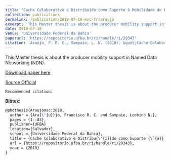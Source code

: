 ```yaml
---
title: "Cache Colaborativo e Distribuído como Suporte à Mobilidade de Produtores em Redes Sem Fio de Dados Nomeados"
collection: publications
permalink: /publication/2018-07-18-msc-frcaraujo
excerpt: 'This Master thesis is about the producer mobility support in Named Data Networking (NDN).'
date: 2018-07-18
venue: 'Universidade Federal da Bahia'
paperurl: 'https://repositorio.ufba.br/ri/handle/ri/29343'
citation: 'Araújo, F. R. C., Sampaio, L. N. (2018). &quot;Cache Colaborativo e Distribuído como Suporte à Mobilidade de Produtores em Redes Sem Fio de Dados Nomeados.&quot; <i>In Universidade Federal da Bahia</i>. (pp. 1–83). Salvador, BA: UFBA.'
---
```

This Master thesis is about the producer mobility support in Named Data Networking (NDN).

[Download paper here](https://renato2012.github.io/files/2018-msc-frcaraujo.pdf)

[Source Official](https://repositorio.ufba.br/ri/handle/ri/29343)

`Recommended citation:`

**Bibtex:**

```tex
@phdthesis{Araujomsc:2018,
  author = {Ara{\'{u}}jo, Francisco R. C. and Sampaio, Leobino N.},
  pages = {1--83},
  publisher={UFBA}
  location={Salvador},
  school = {Universidade Federal da Bahia},
  title = {Cache Colaborativo e Distribu{\'{i}}do como Suporte {\`{a}} Mobilidade de Produtores em Redes Sem Fio de Dados Nomeados},
  url = {https://repositorio.ufba.br/ri/handle/ri/29343},
  year = {2018}
}
```
